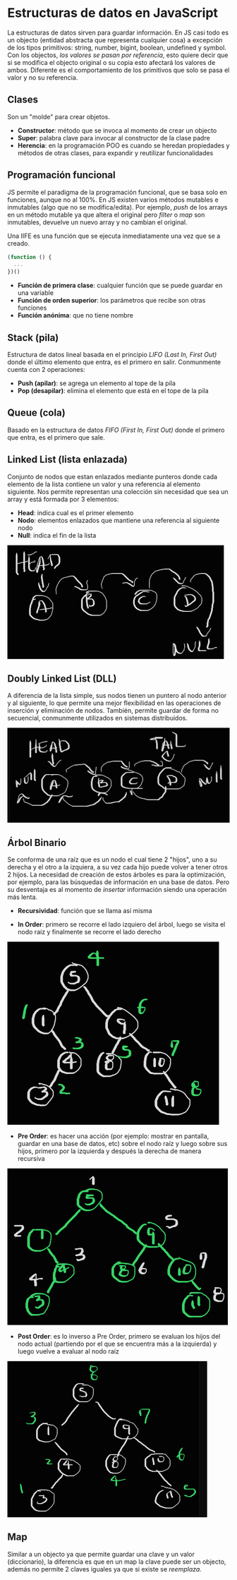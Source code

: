 # Estructuras de datos en JavaScript

La estructuras de datos sirven para guardar información. En JS casi todo es un objecto (entidad abstracta que representa cualquier cosa) a excepción de los tipos primitivos: string, number, bigint, boolean, undefined y symbol. Con los objectos, _los valores se pasan por referencia_, esto quiere decir que si se modifica el objecto original o su copia esto afectará los valores de ambos. Diferente es el comportamiento de los primitivos que solo se pasa el valor y no su referencia.

## Clases

Son un "molde" para crear objetos.

- **Constructor**: método que se invoca al momento de crear un objecto
- **Super**: palabra clave para invocar al constructor de la clase padre
- **Herencia**: en la programación POO es cuando se heredan propiedades y métodos de otras clases, para expandir y reutilizar funcionalidades

## Programación funcional

JS permite el paradigma de la programación funcional, que se basa solo en funciones, aunque no al 100%. En JS existen varios métodos mutables e inmutables (algo que no se modifica/edita). Por ejemplo, _push_ de los arrays en un método mutable ya que altera el original pero _filter_ o _map_ son inmutables, devuelve un nuevo array y no cambian el original.

Una IIFE es una función que se ejecuta inmediatamente una vez que se a creado.

```js
(function () {
  ...
})()
```

- **Función de primera clase**: cualquier función que se puede guardar en una variable
- **Función de orden superior**: los parámetros que recibe son otras funciones
- **Función anónima**: que no tiene nombre

## Stack (pila)

Estructura de datos lineal basada en el principio _LIFO (Last In, First Out)_ donde el último elemento que entra, es el primero en salir. Conmunmente cuenta con 2 operaciones:

- **Push (apilar)**: se agrega un elemento al tope de la pila
- **Pop (desapilar)**: elimina el elemento que está en el tope de la pila

## Queue (cola)

Basado en la estructura de datos _FIFO (First In, First Out)_ donde el primero que entra, es el primero que sale.

## Linked List (lista enlazada)

Conjunto de nodos que estan enlazados mediante punteros donde cada elemento de la lista contiene un valor y una referencia al elemento siguiente. Nos permite representan una colección sin necesidad que sea un array y está formada por 3 elementos:

- **Head**: indica cual es el primer elemento
- **Nodo**: elementos enlazados que mantiene una referencia al siguiente nodo
- **Null**: indica el fin de la lista

![Linked List](assets/images/screenshots/image-7.png)

## Doubly Linked List (DLL)

A diferencia de la lista simple, sus nodos tienen un puntero al nodo anterior y al siguiente, lo que permite una mejor flexibilidad en las operaciones de inserción y eliminación de nodos. También, permite guardar de forma no secuencial, conmunmente utilizados en sistemas distribuidos.

![Doubly Linked List](assets/images/screenshots/image-6.png)

## Árbol Binario

Se conforma de una raíz que es un nodo el cual tiene 2 "hijos", uno a su derecha y el otro a la izquiera, a su vez cada hijo puede volver a tener otros 2 hijos. La necesidad de creación de estos árboles es para la optimización, por ejemplo, para las búsquedas de información en una base de datos. Pero su desventaja es al momento de _insertar_ información siendo una operación más lenta.

- **Recursividad**: función que se llama así misma

- **In Order**: primero se recorre el lado izquiero del árbol, luego se visita el nodo raíz y finalmente se recorre el lado derecho

![In Order](assets/images/screenshots/image-4.png)

- **Pre Order**: es hacer una acción (por ejemplo: mostrar en pantalla, guardar en una base de datos, etc) sobre el nodo raíz y luego sobre sus hijos, primero por la izquierda y después la derecha de manera recursiva

![Pre Order](assets/images/screenshots/image-5.png)

- **Post Order**: es lo inverso a Pre Order, primero se evaluan los hijos del nodo actual (partiendo por el que se encuentra más a la izquierda) y luego vuelve a evaluar al nodo raíz

![Post Order](assets/images/screenshots/image-8.png)

## Map

Similar a un objecto ya que permite guardar una clave y un valor (diccionario), la diferencia es que en un map la clave puede ser un objecto, además no permite 2 claves iguales ya que si existe se _reemplaza_.
